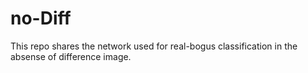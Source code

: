 # no-Diff

This repo shares the network used for real-bogus classification in the absense of difference image.